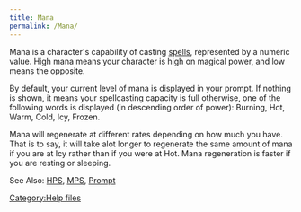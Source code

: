 ```yaml
---
title: Mana
permalink: /Mana/
---
```


Mana is a character's capability of casting [spells](spells "wikilink"),
represented by a numeric value. High mana means your character is high
on magical power, and low means the opposite.

By default, your current level of mana is displayed in your prompt. If
nothing is shown, it means your spellcasting capacity is full otherwise,
one of the following words is displayed (in descending order of power):
Burning, Hot, Warm, Cold, Icy, Frozen.

Mana will regenerate at different rates depending on how much you have.
That is to say, it will take alot longer to regenerate the same amount
of mana if you are at Icy rather than if you were at Hot. Mana
regeneration is faster if you are resting or sleeping.

See Also: [HPS](HPS "wikilink"), [MPS](MPS "wikilink"),
[Prompt](Prompt "wikilink")

[Category:Help files](Category:Help_files "wikilink")